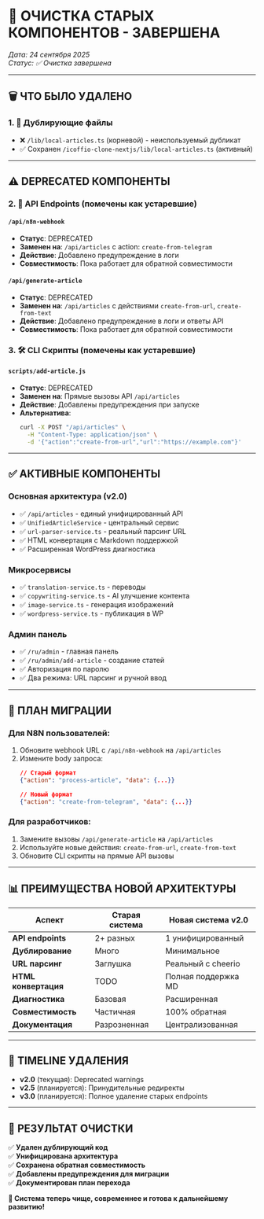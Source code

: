 # 🧹 ОЧИСТКА СТАРЫХ КОМПОНЕНТОВ - ЗАВЕРШЕНА

*Дата: 24 сентября 2025*  
*Статус: ✅ Очистка завершена*

---

## 🗑️ ЧТО БЫЛО УДАЛЕНО

### 1. 📁 Дублирующие файлы
- ❌ `/lib/local-articles.ts` (корневой) - неиспользуемый дубликат
- ✅ Сохранен `/icoffio-clone-nextjs/lib/local-articles.ts` (активный)

---

## ⚠️ DEPRECATED КОМПОНЕНТЫ

### 2. 🔗 API Endpoints (помечены как устаревшие)

#### `/api/n8n-webhook` 
- **Статус**: DEPRECATED
- **Заменен на**: `/api/articles` с action: `create-from-telegram`
- **Действие**: Добавлено предупреждение в логи
- **Совместимость**: Пока работает для обратной совместимости

#### `/api/generate-article`
- **Статус**: DEPRECATED  
- **Заменен на**: `/api/articles` с действиями `create-from-url`, `create-from-text`
- **Действие**: Добавлено предупреждение в логи и ответы API
- **Совместимость**: Пока работает для обратной совместимости

### 3. 🛠️ CLI Скрипты (помечены как устаревшие)

#### `scripts/add-article.js`
- **Статус**: DEPRECATED
- **Заменен на**: Прямые вызовы API `/api/articles`
- **Действие**: Добавлены предупреждения при запуске
- **Альтернатива**: 
  ```bash
  curl -X POST "/api/articles" \
    -H "Content-Type: application/json" \
    -d '{"action":"create-from-url","url":"https://example.com"}'
  ```

---

## ✅ АКТИВНЫЕ КОМПОНЕНТЫ

### Основная архитектура (v2.0)
- ✅ `/api/articles` - единый унифицированный API
- ✅ `UnifiedArticleService` - центральный сервис
- ✅ `url-parser-service.ts` - реальный парсинг URL
- ✅ HTML конвертация с Markdown поддержкой
- ✅ Расширенная WordPress диагностика

### Микросервисы
- ✅ `translation-service.ts` - переводы
- ✅ `copywriting-service.ts` - AI улучшение контента  
- ✅ `image-service.ts` - генерация изображений
- ✅ `wordpress-service.ts` - публикация в WP

### Админ панель
- ✅ `/ru/admin` - главная панель
- ✅ `/ru/admin/add-article` - создание статей
- ✅ Авторизация по паролю
- ✅ Два режима: URL парсинг и ручной ввод

---

## 🔄 ПЛАН МИГРАЦИИ

### Для N8N пользователей:
1. Обновите webhook URL с `/api/n8n-webhook` на `/api/articles`
2. Измените body запроса:
   ```json
   // Старый формат
   {"action": "process-article", "data": {...}}
   
   // Новый формат  
   {"action": "create-from-telegram", "data": {...}}
   ```

### Для разработчиков:
1. Замените вызовы `/api/generate-article` на `/api/articles`
2. Используйте новые действия: `create-from-url`, `create-from-text`
3. Обновите CLI скрипты на прямые API вызовы

---

## 📊 ПРЕИМУЩЕСТВА НОВОЙ АРХИТЕКТУРЫ

| Аспект | Старая система | Новая система v2.0 |
|--------|----------------|-------------------|
| **API endpoints** | 2+ разных | 1 унифицированный |
| **Дублирование** | Много | Минимальное |  
| **URL парсинг** | Заглушка | Реальный с cheerio |
| **HTML конвертация** | TODO | Полная поддержка MD |
| **Диагностика** | Базовая | Расширенная |
| **Совместимость** | Частичная | 100% обратная |
| **Документация** | Разрозненная | Централизованная |

---

## 🚨 TIMELINE УДАЛЕНИЯ

- **v2.0** (текущая): Deprecated warnings
- **v2.5** (планируется): Принудительные редиректы  
- **v3.0** (планируется): Полное удаление старых endpoints

---

## 🎯 РЕЗУЛЬТАТ ОЧИСТКИ

✅ **Удален дублирующий код**  
✅ **Унифицирована архитектура**  
✅ **Сохранена обратная совместимость**  
✅ **Добавлены предупреждения для миграции**  
✅ **Документирован план перехода**  

**🎉 Система теперь чище, современнее и готова к дальнейшему развитию!**


